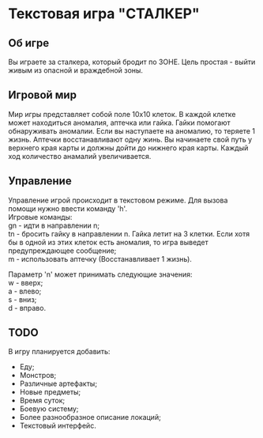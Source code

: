# Текстовая игра "СТАЛКЕР"

## Об игре

Вы играете за сталкера, который бродит по ЗОНЕ. Цель простая - выйти живым из опасной и враждебной зоны.

## Игровой мир

Мир игры представляет собой поле 10х10 клеток. В каждой клетке может находиться аномалия, аптечка или гайка. Гайки помогают обнаруживать аномалии. Если вы наступаете на аномалию, то теряете 1 жизнь. Аптечки восстанавливают одну жинь. Вы начинаете свой путь у верхнего края карты и должны дойти до нижнего края карты. Каждый ход количество анамалий увеличивается.

## Управление

Управление игрой происходит в текстовом режиме. Для вызова помощи нужно ввести команду 'h'.  
Игровые команды:  
gn - идти в направлении n;  
tn - бросить гайку в направлении n. Гайка летит на 3 клетки. Если хотя бы в одной из этих клеток есть аномалия, то игра выведет предупреждающее сообщение;  
m - использовать аптечку (Восстанавливает 1 жизнь).

Параметр 'n' может принимать следующие значения:  
w - вверх;  
a - влево;  
s - вниз;  
d - вправо.  

## TODO

В игру планируется добавить:  
- Еду;  
- Монстров;  
- Различные артефакты;  
- Новые предметы;  
- Время суток;  
- Боевую систему;  
- Более разнообразное описание локаций;  
- Текстовый интерфейс.

